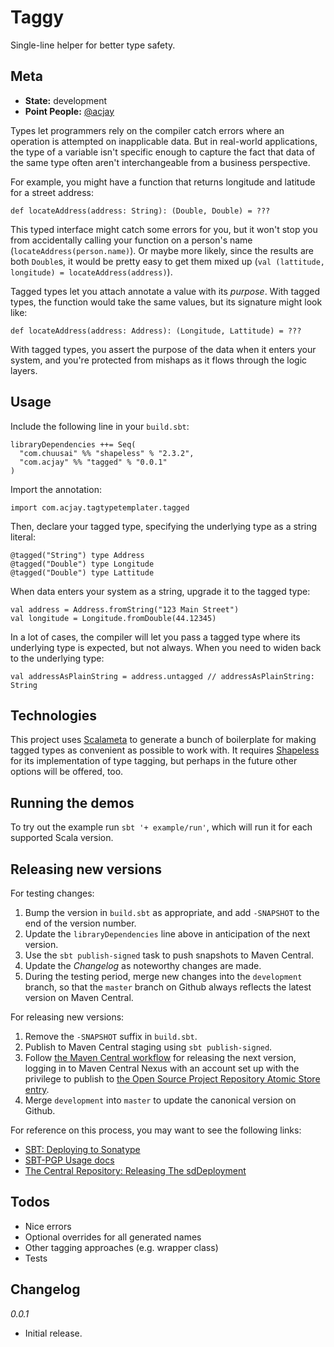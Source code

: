 # Taggy

Single-line helper for better type safety.

## Meta

* __State:__ development
* __Point People:__ [@acjay](https://github.com/acjay)

Types let programmers rely on the compiler catch errors where an operation is attempted on inapplicable data. But in real-world applications, the type of a variable isn't specific enough to capture the fact that data of the same type often aren't interchangeable from a business perspective.

For example, you might have a function that returns longitude and latitude for a street address:

```
def locateAddress(address: String): (Double, Double) = ???
```

This typed interface might catch some errors for you, but it won't stop you from accidentally calling your function on a person's name (`locateAddress(person.name)`). Or maybe more likely, since the results are both `Double`s, it would be pretty easy to get them mixed up (`val (lattitude, longitude) = locateAddress(address)`).

Tagged types let you attach annotate a value with its _purpose_. With tagged types, the function would take the same values, but its signature might look like:

```
def locateAddress(address: Address): (Longitude, Lattitude) = ???
```

With tagged types, you assert the purpose of the data when it enters your system, and you're protected from mishaps as it flows through the logic layers.

## Usage

Include the following line in your `build.sbt`:

```
libraryDependencies ++= Seq(
  "com.chuusai" %% "shapeless" % "2.3.2",
  "com.acjay" %% "tagged" % "0.0.1"
)
```

Import the annotation:

```
import com.acjay.tagtypetemplater.tagged
```

Then, declare your tagged type, specifying the underlying type as a string literal:

```
@tagged("String") type Address
@tagged("Double") type Longitude
@tagged("Double") type Lattitude
```

When data enters your system as a string, upgrade it to the tagged type:

```
val address = Address.fromString("123 Main Street")
val longitude = Longitude.fromDouble(44.12345)
``` 

In a lot of cases, the compiler will let you pass a tagged type where its underlying type is expected, but not always. When you need to widen back to the underlying type:

```
val addressAsPlainString = address.untagged // addressAsPlainString: String
```

## Technologies

This project uses [Scalameta](http://scalameta.org/) to generate a bunch of boilerplate for making tagged types as convenient as possible to work with. It requires [Shapeless](https://github.com/milessabin/shapeless/) for its implementation of type tagging, but perhaps in the future other options will be offered, too.

## Running the demos

To try out the example run `sbt '+ example/run'`, which will run it for each supported Scala version.

## Releasing new versions
   
For testing changes:

1. Bump the version in `build.sbt` as appropriate, and add `-SNAPSHOT` to the end of the version number.
2. Update the `libraryDependencies` line above in anticipation of the next version.
3. Use the `sbt publish-signed` task to push snapshots to Maven Central.
4. Update the *Changelog* as noteworthy changes are made.
5. During the testing period, merge new changes into the `development` branch, so that the `master` branch on Github always reflects the latest version on Maven Central. 

For releasing new versions:
 
1. Remove the `-SNAPSHOT` suffix in `build.sbt`.
2. Publish to Maven Central staging using `sbt publish-signed`.
3. Follow [the Maven Central workflow](http://central.sonatype.org/pages/releasing-the-deployment.html) for releasing the next version, logging in to Maven Central Nexus with an account set up with the privilege to publish to [the Open Source Project Repository Atomic Store entry](https://issues.sonatype.org/browse/OSSRH-20964). 
4. Merge `development` into `master` to update the canonical version on Github.
  
For reference on this process, you may want to see the following links:
 
- [SBT: Deploying to Sonatype](http://www.scala-sbt.org/0.13/docs/Using-Sonatype.html)
- [SBT-PGP Usage docs](http://www.scala-sbt.org/sbt-pgp/usage.html)
- [The Central Repository: Releasing The sdDeployment](http://central.sonatype.org/pages/releasing-the-deployment.html)
  
## Todos

- Nice errors
- Optional overrides for all generated names
- Other tagging approaches (e.g. wrapper class)
- Tests
  
## Changelog

*0.0.1*
- Initial release.

